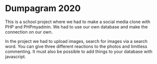 # Dumpagram 2020
This is a school project where we had to make a social media clone with PHP and PHPmyadmin. 
We had to use our own database and make the connection on our own. 

In the project we had to upload images, search for images via a search word.
You can give three different reactions to the photos and limitless commenting. 
It must also be possible to add things to your database with javascript.
